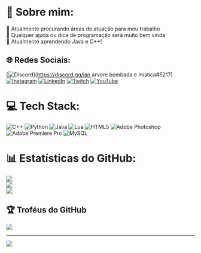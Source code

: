 # 💫 Sobre mim:
🔭 Atualmente procurando áreas de atuação para meu trabalho<br>🤝 Qualquer ajuda ou dica de programação será muito bem vinda<br>🌱 Atualmente aprendendo Java e C++!


## 🌐 Redes Sociais:
[![Discord](https://img.shields.io/badge/Discord-%237289DA.svg?logo=discord&logoColor=white)](https://discord.gg/ian arvore bombada e mística#5217) [![Instagram](https://img.shields.io/badge/Instagram-%23E4405F.svg?logo=Instagram&logoColor=white)](https://instagram.com/ian_d_moura) [![LinkedIn](https://img.shields.io/badge/LinkedIn-%230077B5.svg?logo=linkedin&logoColor=white)](https://linkedin.com/in/ianMouraF) [![Twitch](https://img.shields.io/badge/Twitch-%239146FF.svg?logo=Twitch&logoColor=white)](https://twitch.tv/PixelC) [![YouTube](https://img.shields.io/badge/YouTube-%23FF0000.svg?logo=YouTube&logoColor=white)](https://youtube.com/@UCYoDHhE3i8j-IADjDhiENDQ) 

# 💻 Tech Stack:
![C++](https://img.shields.io/badge/c++-%2300599C.svg?style=for-the-badge&logo=c%2B%2B&logoColor=white) ![Python](https://img.shields.io/badge/python-3670A0?style=for-the-badge&logo=python&logoColor=ffdd54) ![Java](https://img.shields.io/badge/java-%23ED8B00.svg?style=for-the-badge&logo=java&logoColor=white) ![Lua](https://img.shields.io/badge/lua-%232C2D72.svg?style=for-the-badge&logo=lua&logoColor=white) ![HTML5](https://img.shields.io/badge/html5-%23E34F26.svg?style=for-the-badge&logo=html5&logoColor=white) ![Adobe Photoshop](https://img.shields.io/badge/adobephotoshop-%2331A8FF.svg?style=for-the-badge&logo=adobephotoshop&logoColor=white) ![Adobe Premiere Pro](https://img.shields.io/badge/Adobe%20Premiere%20Pro-9999FF.svg?style=for-the-badge&logo=Adobe%20Premiere%20Pro&logoColor=white) ![MySQL](https://img.shields.io/badge/mysql-%2300f.svg?style=for-the-badge&logo=mysql&logoColor=white)
# 📊 Estatísticas do GitHub:
![](https://github-readme-stats.vercel.app/api?username=IanMouraF&theme=tokyonight&hide_border=false&include_all_commits=false&count_private=false)<br/>
![](https://github-readme-streak-stats.herokuapp.com/?user=IanMouraF&theme=tokyonight&hide_border=false)<br/>
![](https://github-readme-stats.vercel.app/api/top-langs/?username=IanMouraF&theme=tokyonight&hide_border=false&include_all_commits=false&count_private=false&layout=compact)

## 🏆 Troféus do GitHub
![](https://github-profile-trophy.vercel.app/?username=IanMouraF&theme=onestar&no-frame=false&no-bg=false&margin-w=4)




---
[![](https://visitcount.itsvg.in/api?id=IanMouraF&icon=0&color=6)](https://visitcount.itsvg.in)



  
